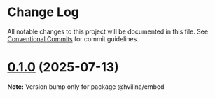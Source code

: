 # Change Log

All notable changes to this project will be documented in this file.
See [Conventional Commits](https://conventionalcommits.org) for commit guidelines.

# [0.1.0](https://github.com/Myshkouski/hvilina/compare/v0.0.5...v0.1.0) (2025-07-13)

**Note:** Version bump only for package @hvilina/embed
